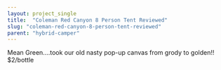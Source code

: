```yaml
---
layout: project_single
title:  "Coleman Red Canyon 8 Person Tent Reviewed"
slug: "coleman-red-canyon-8-person-tent-reviewed"
parent: "hybrid-camper"
---
```

Mean Green....took our old nasty pop-up canvas from grody to golden!! $2/bottle